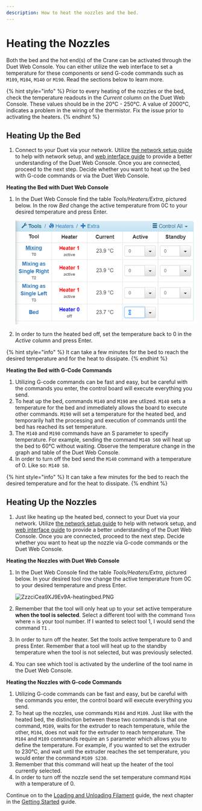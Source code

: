 ```yaml
---
description: How to heat the nozzles and the bed.
---
```


# Heating the Nozzles

Both the bed and the hot end\(s\) of the Crane can be activated through the Duet Web Console. You can either utilize the web interface to set a temperature for these components or send G-code commands such as `M109`, `M104`, `M140` or `M190`. Read the sections below to learn more.

{% hint style="info" %}
Prior to every heating of the nozzles or the bed, check the temperature readouts in the _Current_ column on the Duet Web Console. These values should be in the 20°C - 250°C. A value of 2000°C, indicates a problem in the wiring of the thermistor. Fix the issue prior to activating the heaters.
{% endhint %}

## Heating Up the Bed

1. Connect to your Duet via your network. Utilize [the network setup guide](https://m3d.gitbook.io/promega-docs/getting-started/network-setup) to help with network setup, and [web interface guide](https://m3d.gitbook.io/promega-docs/getting-started/accessing-web-interface) to provide a better understanding of the Duet Web Console. Once you are connected, proceed to the next step. Decide whether you want to heat up the bed with G-code commands or via the Duet Web Console.

**Heating the Bed with Duet Web Console**

1. In the Duet Web Console find the table _Tools/Heaters/Extra_, pictured below. In the row _Bed_ change the active temperature from 0C to your desired temperature and press Enter.

   ![ZzzciCea9XJ9Ev9A-heatingbed.PNG](../.gitbook/assets/zzzcicea9xj9ev9a-heatingbed-1.PNG)

2. In order to turn the heated bed off, set the temperature back to 0 in the _Active_ column and press Enter.

{% hint style="info" %}
It can take a few minutes for the bed to reach the desired temperature and for the heat to dissipate.
{% endhint %}

**Heating the Bed with G-Code Commands**

1. Utilizing G-code commands can be fast and easy, but be careful with the commands you enter, the control board will execute everything you send.
2. To heat up the bed, commands `M140` and `M190` are utlized. `M140` sets a temperature for the bed and immediately allows the board to execute other commands. `M190` will set a temperature for the heated bed, and temporarily halt the processing and execution of commands until the bed has reached its set temperature.
3. The `M140` and `M190` commands have an S parameter to specify temperature. For example, sending the command `M140 S60` will heat up the bed to 60°C without waiting. Observe the temperature change in the graph and table of the Duet Web Console.
4. In order to turn off the bed send the `M140` command with a temperature of 0. Like so: `M140 S0`.

{% hint style="info" %}
It can take a few minutes for the bed to reach the desired temperature and for the heat to dissipate.
{% endhint %}

## Heating Up the Nozzles

1. Just like heating up the heated bed, connect to your Duet via your network. Utilize [the network setup guide](https://m3d.gitbook.io/promega-docs/getting-started/network-setup) to help with network setup, and [web interface guide](https://m3d.gitbook.io/promega-docs/getting-started/accessing-web-interface) to provide a better understanding of the Duet Web Console. Once you are connected, proceed to the next step. Decide whether you want to heat up the nozzle via G-code commands or the Duet Web Console.

**Heating the Nozzles with Duet Web Console**

1. In the Duet Web Console find the table _Tools/Heaters/Extra_, pictured below. In your desired tool row change the active temperature from 0C to your desired temperature and press Enter.

   ![ZzzciCea9XJ9Ev9A-heatingbed.PNG](../.gitbook/assets/zzzcicea9xj9ev9a-heatingbed.PNG)

2. Remember that the tool will only heat up to your set active temperature **when the tool is selected**. Select a different tool with the command `Tnnn` where `n` is your tool number. If I wanted to select tool 1, I would send the command `T1` .
3. In order to turn off the heater. Set the tools active temperature to 0 and press Enter. Remember that a tool will heat up to the standby temperature when the tool is not selected, but was previously selected.
4. You can see which tool is activated by the underline of the tool name in the Duet Web Console.

**Heating the Nozzles with G-code Commands**

1. Utilizing G-code commands can be fast and easy, but be careful with the commands you enter, the control board will execute everything you send.
2. To heat up the nozzles, use commands `M104` and `M109`. Just like with the heated bed, the distinction between these two commands is that one command, `M109`, waits for the extruder to reach temperature, while the other, `M104`, does not wait for the extruder to reach temperature. The `M104` and `M109` commands require an `S` parameter which allows you to define the temperature. For example, if you wanted to set the extruder to 230°C, and wait until the extruder reaches the set temperature, you would enter the command `M109 S230`.
3. Remember that this command will heat up the heater of the tool currently selected.
4. In order to turn off the nozzle send the set temperature command `M104` with a temperature of 0.

Continue on to the [Loading and Unloading Filament](https://m3d.gitbook.io/promega-docs/getting-started/loading-and-unloading-filament) guide, the next chapter in the [Getting Started](https://m3d.gitbook.io/promega-docs/getting-started) guide.

